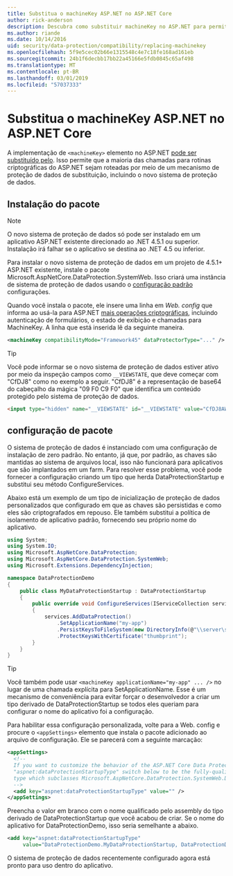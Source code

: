 ```yaml
---
title: Substitua o machineKey ASP.NET no ASP.NET Core
author: rick-anderson
description: Descubra como substituir machineKey no ASP.NET para permitir o uso de um sistema de proteção de dados novos e mais seguro.
ms.author: riande
ms.date: 10/14/2016
uid: security/data-protection/compatibility/replacing-machinekey
ms.openlocfilehash: 5f9e5cec02b66e1315548c4e7c18fe168ad161eb
ms.sourcegitcommit: 24b1f6decbb17bb22a45166e5fdb0845c65af498
ms.translationtype: MT
ms.contentlocale: pt-BR
ms.lasthandoff: 03/01/2019
ms.locfileid: "57037333"
---
```

# <a name="replace-the-aspnet-machinekey-in-aspnet-core"></a>Substitua o machineKey ASP.NET no ASP.NET Core

<a name="compatibility-replacing-machinekey"></a>

A implementação de `<machineKey>` elemento no ASP.NET [pode ser substituído pelo](https://blogs.msdn.microsoft.com/webdev/2012/10/23/cryptographic-improvements-in-asp-net-4-5-pt-2/). Isso permite que a maioria das chamadas para rotinas criptográficas do ASP.NET sejam roteadas por meio de um mecanismo de proteção de dados de substituição, incluindo o novo sistema de proteção de dados.

## <a name="package-installation"></a>Instalação do pacote

> [!NOTE]
> O novo sistema de proteção de dados só pode ser instalado em um aplicativo ASP.NET existente direcionado ao .NET 4.5.1 ou superior. Instalação irá falhar se o aplicativo se destina ao .NET 4.5 ou inferior.

Para instalar o novo sistema de proteção de dados em um projeto de 4.5.1+ ASP.NET existente, instale o pacote Microsoft.AspNetCore.DataProtection.SystemWeb. Isso criará uma instância de sistema de proteção de dados usando o [configuração padrão](xref:security/data-protection/configuration/default-settings) configurações.

Quando você instala o pacote, ele insere uma linha em *Web. config* que informa ao usá-la para ASP.NET [mais operações criptográficas](https://blogs.msdn.microsoft.com/webdev/2012/10/23/cryptographic-improvements-in-asp-net-4-5-pt-2/), incluindo autenticação de formulários, o estado de exibição e chamadas para MachineKey. A linha que está inserida lê da seguinte maneira.

```xml
<machineKey compatibilityMode="Framework45" dataProtectorType="..." />
```

>[!TIP]
> Você pode informar se o novo sistema de proteção de dados estiver ativo por meio da inspeção campos como `__VIEWSTATE`, que deve começar com "CfDJ8" como no exemplo a seguir. "CfDJ8" é a representação de base64 do cabeçalho da mágica "09 F0 C9 F0" que identifica um conteúdo protegido pelo sistema de proteção de dados.

```html
<input type="hidden" name="__VIEWSTATE" id="__VIEWSTATE" value="CfDJ8AWPr2EQPTBGs3L2GCZOpk..." />
```

## <a name="package-configuration"></a>configuração de pacote

O sistema de proteção de dados é instanciado com uma configuração de instalação de zero padrão. No entanto, já que, por padrão, as chaves são mantidas ao sistema de arquivos local, isso não funcionará para aplicativos que são implantados em um farm. Para resolver esse problema, você pode fornecer a configuração criando um tipo que herda DataProtectionStartup e substitui seu método ConfigureServices.

Abaixo está um exemplo de um tipo de inicialização de proteção de dados personalizados que configurado em que as chaves são persistidas e como eles são criptografados em repouso. Ele também substitui a política de isolamento de aplicativo padrão, fornecendo seu próprio nome do aplicativo.

```csharp
using System;
using System.IO;
using Microsoft.AspNetCore.DataProtection;
using Microsoft.AspNetCore.DataProtection.SystemWeb;
using Microsoft.Extensions.DependencyInjection;

namespace DataProtectionDemo
{
    public class MyDataProtectionStartup : DataProtectionStartup
    {
        public override void ConfigureServices(IServiceCollection services)
        {
            services.AddDataProtection()
                .SetApplicationName("my-app")
                .PersistKeysToFileSystem(new DirectoryInfo(@"\\server\share\myapp-keys\"))
                .ProtectKeysWithCertificate("thumbprint");
        }
    }
}
```

>[!TIP]
> Você também pode usar `<machineKey applicationName="my-app" ... />` no lugar de uma chamada explícita para SetApplicationName. Esse é um mecanismo de conveniência para evitar forçar o desenvolvedor a criar um tipo derivado de DataProtectionStartup se todos eles queriam para configurar o nome do aplicativo foi a configuração.

Para habilitar essa configuração personalizada, volte para a Web. config e procure o `<appSettings>` elemento que instala o pacote adicionado ao arquivo de configuração. Ele se parecerá com a seguinte marcação:

```xml
<appSettings>
  <!--
  If you want to customize the behavior of the ASP.NET Core Data Protection stack, set the
  "aspnet:dataProtectionStartupType" switch below to be the fully-qualified name of a
  type which subclasses Microsoft.AspNetCore.DataProtection.SystemWeb.DataProtectionStartup.
  -->
  <add key="aspnet:dataProtectionStartupType" value="" />
</appSettings>
```

Preencha o valor em branco com o nome qualificado pelo assembly do tipo derivado de DataProtectionStartup que você acabou de criar. Se o nome do aplicativo for DataProtectionDemo, isso seria semelhante a abaixo.

```xml
<add key="aspnet:dataProtectionStartupType"
     value="DataProtectionDemo.MyDataProtectionStartup, DataProtectionDemo" />
```

O sistema de proteção de dados recentemente configurado agora está pronto para uso dentro do aplicativo.
